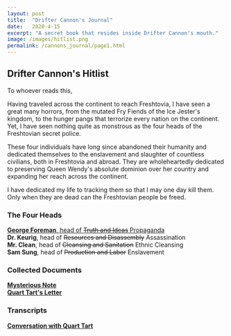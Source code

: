 ```yaml
---
layout: post
title:  "Drifter Cannon's Journal"
date:   2020-4-15
excerpt: "A secret book that resides inside Drifter Cannon's mouth."
image: /images/hitlist.png
permalink: /cannons_journal/page1.html
---
```


## Drifter Cannon's Hitlist

To whoever reads this,

Having traveled across the continent to reach Freshtovia, I have seen a great many horrors, from the mutated Fry Fiends of the Ice Jester's kingdom, to the hunger pangs that terrorize every nation on the continent. Yet, I have seen nothing quite as monstrous as the four heads of the Freshtovian secret police.

These four individuals have long since abandoned their humanity and dedicated themselves to the enslavement and slaughter of countless civilians, both in Freshtovia and abroad. They are wholeheartedly dedicated to preserving Queen Wendy's absolute dominion over her country and expanding her reach across the continent.

I have dedicated my life to tracking them so that I may one day kill them. Only when they are dead can the Freshtovian people be freed.

### The Four Heads

[**George Foreman**, head of ~~Truth and Ideas~~ Propaganda](/cannons_journal/page2.html)<br/>
**Dr. Keurig**, head of ~~Resources and Disassembly~~ Assassination<br>
**Mr. Clean**, head of ~~Cleansing and Sanitation~~ Ethnic Cleansing<br/>
**Sam Sung**, head of ~~Production and Labor~~ Enslavement<br/>

### Collected Documents

[**Mysterious Note**](/cannons_journal/doc1.html)<br/>
[**Quart Tart's Letter**](/cannons_journal/doc2.html)<br/>

### Transcripts

[**Conversation with Quart Tart**](/cannons_journal/transcript1.html)<br/>
